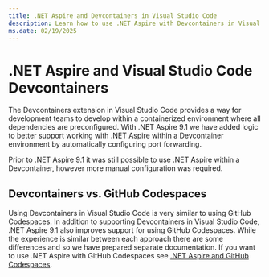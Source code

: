 ```yaml
---
title: .NET Aspire and Devcontainers in Visual Studio Code
description: Learn how to use .NET Aspire with Devcontainers in Visual Studio Code.
ms.date: 02/19/2025
---
```


# .NET Aspire and Visual Studio Code Devcontainers

The Devcontainers extension in Visual Studio Code provides a way for development teams to develop within a containerized environment where all dependencies are preconfigured. With .NET Aspire 9.1 we have added logic to better support working with .NET Aspire within a Devcontainer environment by automatically configuring port forwarding.

Prior to .NET Aspire 9.1 it was still possible to use .NET Aspire within a Devcontainer, however more manual configuration was required.

## Devcontainers vs. GitHub Codespaces

Using Devcontainers in Visual Studio Code is very similar to using GitHub Codespaces. In addition to supporting Devcontainers in Visual Studio Code, .NET Aspire 9.1 also improves support for using GitHub Codespaces. While the experience is similar between each approach there are some differences and so we have prepared separate documentation. If you want to use .NET Aspire with GitHub Codespaces see [.NET Aspire and GitHub Codespaces](codespaces.md).